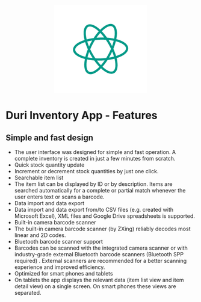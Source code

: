 <p align="center">
  <img src="https://raw.githubusercontent.com/Kostas-lab/Duri-app/master/my_logo.png">
</p>

# Duri Inventory App - Features

## Simple and fast design

* The user interface was designed for simple and fast operation. A complete inventory is created in just a few minutes from scratch.
* Quick stock quantity update
* Increment or decrement stock quantities by just one click.
* Searchable item list
* The item list can be displayed by ID or by description. Items are searched automatically for a complete or partial match whenever the user enters text or scans a barcode.
* Data import and data export
* Data import and data export from/to CSV files (e.g. created with Microsoft Excel), XML files and Google Drive spreadsheets is supported.
* Built-in camera barcode scanner
* The built-in camera barcode scanner (by ZXing) reliably decodes most linear and 2D codes.
* Bluetooth barcode scanner support
* Barcodes can be scanned with the integrated camera scanner or with industry-grade external Bluetooth barcode scanners (Bluetooth SPP required) . External scanners are recommended for a better scanning experience and improved efficiency.
* Optimized for smart phones and tablets
* On tablets the app displays the relevant data (item list view and item detail view) on a single screen. On smart phones these views are separated.
